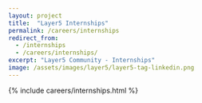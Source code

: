 ```yaml
---
layout: project
title:  "Layer5 Internships"
permalink: /careers/internships
redirect_from:
  - /internships
  - /careers/internships/
excerpt: "Layer5 Community - Internships"
image: /assets/images/layer5/layer5-tag-linkedin.png
---
```


{% include careers/internships.html %}
